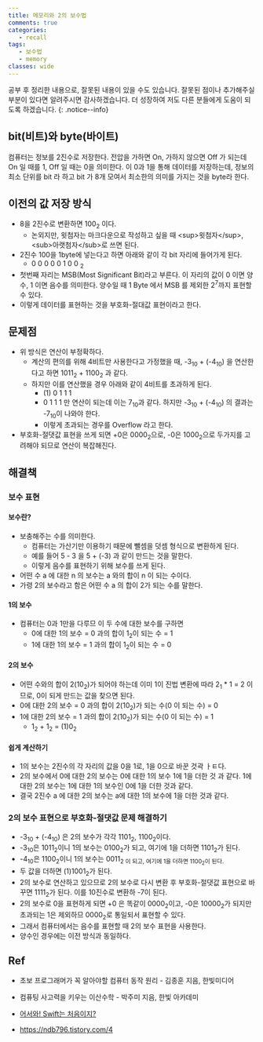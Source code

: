 ```yaml
---
title: 메모리와 2의 보수법
comments: true
categories:
   - recall
tags:
   - 보수법
   - memory
classes: wide
---
```

공부 후 정리한 내용으로, 잘못된 내용이 있을 수도 있습니다.  잘못된 점이나 추가해주실 부분이 있다면 알려주시면 감사하겠습니다. 더 성장하여 저도 다른 분들에게 도움이 되도록 하겠습니다.
{: .notice--info}

## bit(비트)와 byte(바이트)

컴퓨터는 정보를 2진수로 저장한다. 전압을 가하면 On, 가하지 않으면 Off 가 되는데 On 일 때를 1, Off 일 때는 0을 의미한다. 이 0과 1을 통해 데이터를 저장하는데, 정보의 최소 단위를 bit 라 하고 bit 가 8개 모여서 최소한의 의미를 가지는 것을 byte라 한다.

## 이전의 값 저장 방식

- 8을 2진수로 변환하면 100<sub>2</sub> 이다.
  - 논외지만, 윗첨자는 마크다운으로 작성하고 싶을 때 \<sup\>윗첨자\</sup\>, \<sub\>아랫첨자\</sub\>로 쓰면 된다.
- 2진수 100을 1byte에 넣는다고 하면 아래와 같이 각 bit 자리에 들어가게 된다.
  - 0 0 0 0 0 1 0 0 <sub>2</sub>
- 첫번째 자리는 MSB(Most Significant Bit)라고 부른다. 이 자리의 값이 0 이면 양수, 1 이면 음수를 의미한다. 양수일 때 1 Byte 에서 MSB 를 제외한 2<sup>7</sup>까지 표현할 수 있다.  
- 이렇게 데이터를 표현하는 것을 부호화-절대값 표현이라고 한다.

## 문제점

- 위 방식은 연산이 부정확하다.
  - 계산의 편의를 위해 4비트만 사용한다고 가정했을 때,  -3<sub>10</sub> + (-4<sub>10</sub>) 을 연산한다고 하면 1011<sub>2</sub>  + 1100<sub>2</sub> 과 같다.
  - 하지만 이를 연산했을 경우 아래와 같이 4비트를 초과하게 된다.
    - (1) 0 1 1 1
    - 0 1 1 1 만 연산이 되는데 이는 7<sub>10</sub>과 같다. 하지만 -3<sub>10</sub> + (-4<sub>10</sub>) 의 결과는 -7<sub>10</sub>이 나와야 한다.
    - 이렇게 초과되는 경우를 Overflow 라고 한다.
- 부호화-절댓값 표현을 쓰게 되면 +0은 0000<sub>2</sub>으로, -0은 1000<sub>2</sub>으로 두가지를 고려해야 되므로 연산이 복잡해진다.

## 해결책

### 보수 표현

#### 보수란?

- 보충해주는 수를 의미한다. 
  - 컴퓨터는 가산기만 이용하기 때문에 뺄셈을 덧셈 형식으로 변환하게 된다. 
  - 예를 들어 5 - 3 을 5 + (-3) 과 같이 만드는 것을 말한다.
  - 이렇게 음수를 표현하기 위해 보수를 쓰게 된다.
- 어떤 수 a 에 대한 n 의 보수는 a 와의 합이 n 이 되는 수이다.
- 가령 2의 보수라고 함은 어떤 수 a 의 합이 2가 되는 수를 말한다.

#### 1의 보수

- 컴퓨터는 0과 1만을 다루므 이 두 수에 대한 보수를 구하면
  - 0에 대한 1의 보수 = 0 과의 합이 1<sub>2</sub>이 되는 수 = 1
  - 1에 대한 1의 보수 = 1 과의 합이 1<sub>2</sub>이 되는 수 = 0

#### 2의 보수

- 어떤 수와의 합이 2(10<sub>2</sub>)가 되어야 하는데 이미 1이 진법 변환에 따라 2<sub>1</sub> * 1 = 2 이므로, 0이 되게 만드는 값을 찾으면 된다. 
- 0에 대한 2의 보수 = 0 과의 합이 2(10<sub>2</sub>)가 되는 수(0 이 되는 수) = 0 
- 1에 대한 2의 보수 = 1 과의 합이 2(10<sub>2</sub>)가 되는 수(0 이 되는 수) = 1
  - 1<sub>2</sub> + 1<sub>2</sub> = (1)0<sub>2</sub> 

#### 쉽게 계산하기

- 1의 보수는 2진수의 각 자리의 값을 0을 1로, 1을 0으로 바꾼 것곽 ㅏㅌ다.
- 2의 보수에서 0에 대한 2의 보수는 0에 대한 1의 보수 1에 1을 더한 것 과 같다. 1에 대한 2의 보수는 1에 대한 1의 보수인 0에 1을 더한 것과 같다.
- 결국 2진수 a 에 대한 2의 보수는 a에 대한 1의 보수에 1을 더한 것과 같다.

### 2의 보수 표현으로 부호화-절댓값 문제 해결하기

-   -3<sub>10</sub> + (-4<sub>10</sub>) 은 2의 보수가 각각 1101<sub>2</sub>, 1100<sub>2</sub>이다. 
  - -3<sub>10</sub>은 1011<sub>2</sub>이니 1의 보수는 0100<sub>2</sub>가 되고, 여기에 1을 더하면 1101<sub>2</sub>가 된다.
  - -4<sub>10</sub>은 1100<sub>2</sub>이니 1의 보수는 0011<sub>2 이 되고, 여기에 1을 더하면 1100<sub>2</sub>이 된다.
- 두 값을 더하면 (1)1001<sub>2</sub>가 된다. 
- 2의 보수로 연산하고 있으므로 2의 보수로 다시 변환 후 부호화-절댓값 표현으로 바꾸면 1111<sub>2</sub>가 된다. 이를 10진수로 변환하 -7이 된다.
- 2의 보수로 0을 표현하게 되면 +0 은 똑같이 0000<sub>2</sub>이고, -0은 10000<sub>2</sub>가 되지만 초과되는 1은 제외하므 0000<sub>2</sub>로 통일되서 표현할 수 있다.
- 그래서 컴퓨터에서는 음수를 표현할 때 2의 보수 표현을 사용한다.
- 양수인 경우에는 이전 방식과 동일하다.

## Ref

- 초보 프로그래머가 꼭 알아야할 컴퓨터 동작 원리 - 김종훈 지음, 한빛미디어

- 컴퓨팅 사고력을 키우는 이산수학 - 박주미 지음, 한빛 아카데미

- [어서와! Swift는 처음이지?](https://programmers.co.kr/learn/courses/9873)

- https://ndb796.tistory.com/4

  